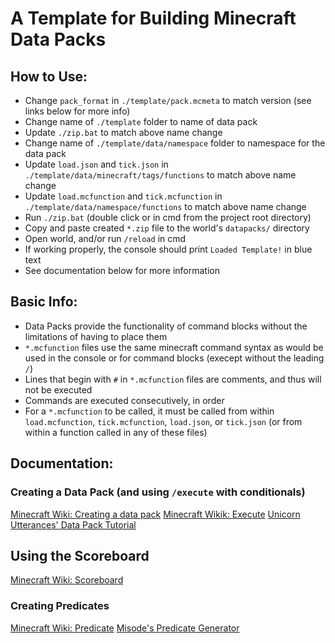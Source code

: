 # A Template for Building Minecraft Data Packs

## How to Use:
- Change `pack_format` in `./template/pack.mcmeta` to match version (see links below for more info)
- Change name of `./template` folder to name of data pack
- Update `./zip.bat` to match above name change
- Change name of `./template/data/namespace` folder to namespace for the data pack
- Update `load.json` and `tick.json` in `./template/data/minecraft/tags/functions` to match above name change
- Update `load.mcfunction` and `tick.mcfunction` in `./template/data/namespace/functions` to match above name change
- Run `./zip.bat` (double click or in cmd from the project root directory)
- Copy and paste created `*.zip` file to the world's `datapacks/` directory
- Open world, and/or run `/reload` in cmd
- If working properly, the console should print `Loaded Template!` in blue text
- See documentation below for more information

## Basic Info:
- Data Packs provide the functionality of command blocks without the limitations of having to place them
- `*.mcfunction` files use the same minecraft command syntax as would be used in the console or for command blocks (execept without the leading `/`)
- Lines that begin with `#` in `*.mcfunction` files are comments, and thus will not be executed
- Commands are executed consecutively, in order
- For a `*.mcfunction` to be called, it must be called from within `load.mcfunction`, `tick.mcfunction`, `load.json`, or `tick.json` (or from within a function called in any of these files)

## Documentation:
### Creating a Data Pack (and using `/execute` with conditionals)
[Minecraft Wiki: Creating a data pack](https://minecraft.fandom.com/wiki/Tutorials/Creating_a_data_pack)
[Minecraft Wikik: Execute](https://minecraft.fandom.com/wiki/Commands/execute)
[Unicorn Utterances' Data Pack Tutorial](https://unicorn-utterances.com/collections/minecraft-data-packs)

## Using the Scoreboard
[Minecraft Wiki: Scoreboard](https://minecraft.fandom.com/wiki/Scoreboard)

### Creating Predicates
[Minecraft Wiki: Predicate](https://minecraft.fandom.com/wiki/Predicate)
[Misode's Predicate Generator](https://misode.github.io/predicate)
